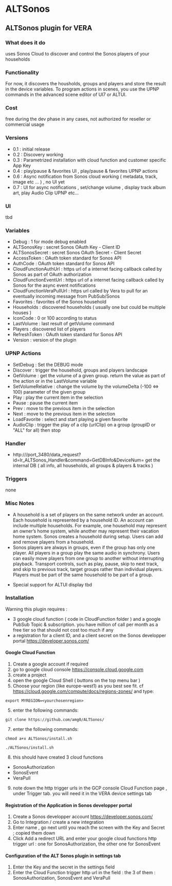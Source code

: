 # ALTSonos
## ALTSonos plugin for VERA

### What does it do
uses Sonos Cloud to discover and control the Sonos players of your households

### Functionality
For now, it discovers the housholds, groups and players and store the result in the device variables.
To program actions in scenes, you use the UPNP commands in the advanced scene editor of UI7 or ALTUI.

### Cost
free during the dev phase
in any cases, not authorized for reseller or commercial usage

### Versions
- 0.1 : initial release
- 0.2 : Discovery working
- 0.3 : Parametrized installation with cloud function and customer specific App Key
- 0.4 : play/pause & favorites UI , play/pause & favorites UPNP actions
- 0.6 : Async notification from Sonos cloud working ( metadata, track, image etc ... ) , no UI yet
- 0.7 : UI for async notifications , set/change volume , display track album art, play Audio Clip UPNP etc...

### UI
tbd

### Variables
- Debug : 1 for mode debug enabled
- ALTSonosKey : secret Sonos OAuth Key - Client ID
- ALTSonosSecret : secret Sonos OAuth Secret - Client Secret
- AccessToken : OAuth token standard for Sonos API
- AuthCode : OAuth token standard for Sonos API
- CloudFunctionAuthUrl : https url of a internet facing callback called by Sonos as part of OAuth authorization
- CloudFunctionEventUrl : https url of a internet facing callback called by Sonos for the async event notifications
- CloudFunctionVeraPullUrl : https url called by Vera to pull for an eventually incoming message from PubSub/Sonos
- Favorites : favorites of the Sonos household
- Households : discovered households ( usually one but could be multiple houses )
- IconCode : 0 or 100 according to status
- LastVolume : last result of getVolume command
- Players : discovered list of players
- RefreshToken : OAuth token standard for Sonos API
- Version : version of the plugin

### UPNP Actions
- SetDebug : Set the DEBUG mode
- Discover : trigger the household, groups and players landscape
- GetVolume : get the volume of a given group. return the value as part of the action or in the LastVolume variable
- SetVolumeRelative : change the volume by the volumeDelta (-100 <=> 100) parameter of the given group
- Play : play the current item in the selection
- Pause : pause the current item
- Prev : move to the previous item in the selection
- Next : move to the previous item in the selection
- LoadFavorite : select and start playing a given favorite
- AudioClip : trigger the play of a clip (urlClip) on a group (groupID or "ALL" for all) then stop


### Handler
- http://<ip>/port_3480/data_request?id=lr_ALTSonos_Handler&command=GetDBInfo&DeviceNum=<devnum>
get the internal DB ( all info, all households, all groups & players & tracks )

### Triggers
none

### Misc Notes
- A household is a set of players on the same network under an account. Each household is represented by a household ID. An account can include multiple households. For example, one household may represent an owner’s home system, while another may represent their vacation home system. Sonos creates a household during setup. Users can add and remove players from a household.
- Sonos players are always in groups, even if the group has only one player. All players in a group play the same audio in synchrony. Users can easily move players from one group to another without interrupting playback. Transport controls, such as play, pause, skip to next track, and skip to previous track, target groups rather than individual players. Players must be part of the same household to be part of a group.

* Special support for ALTUI display
tbd

### Installation
Warning this plugin requires :
- 3 google cloud function ( code in CloudFunction folder ) and a google PubSub Topic & subscription.  you have million of call per month as a free tier so that should not cost too much if any
- a registration for a client ID, and a client secret on the Sonos developper portal https://developer.sonos.com/

#### Google Cloud Function
1. Create a google account if required
2. go to google cloud console https://console.cloud.google.com
3. create a project
4. open the google Cloud Shell ( buttons on the top menu bar )
5. Choose your region (like europe-west1) as you best see fit. cf https://cloud.google.com/compute/docs/regions-zones/ and type:

`export MYREGION=<yourchosenregion>`

5. enter the following commands:

`git clone https://github.com/amg0/ALTSonos/`

7. enter the following commands:

`chmod a+x ALTSonos/install.sh`

`./ALTSonos/install.sh`

8. this should have created 3 cloud functions
- SonosAuthorization
- SonosEvent
- VeraPull

9. note down the http trigger urls in the GCP console Cloud Function page , under Trigger tab. you will need it in the VERA device settings tab


#### Registration of the Application in Sonos developper portal
1. Create a Sonos developper account https://developer.sonos.com/
2. Go to Integration / create a new integration
3. Enter name , go next until you reach the screen with the Key and Secret ; copied them down
4. Click Add a redirect URL and enter your google cloud functions http trigger url : one for SonosAuthorization, the other one for SonosEvent

#### Configuration of the ALT Sonos plugin in settings tab
1. Enter the Key and the secret in the settings field
2. Enter the Cloud Function trigger http url in the field : the 3 of them : SonosAuthorization, SonosEvent and VeraPull

